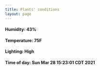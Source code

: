 ```yaml
---
title: Plants' conditions
layout: page
---
```



#### Humidity: 43%
#### Temperature: 75F
#### Lighting: High
#### Time of day: Sun Mar 28 15:23:01 CDT 2021
